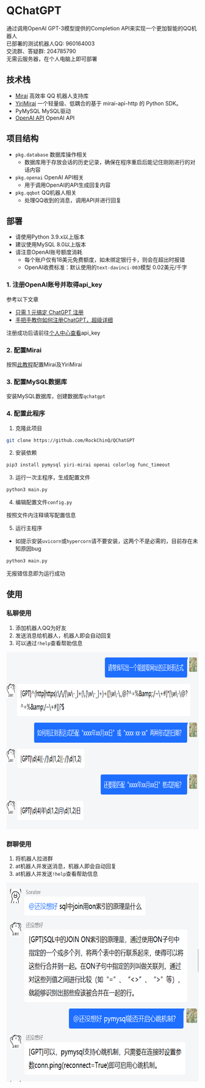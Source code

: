 # QChatGPT

通过调用OpenAI GPT-3模型提供的Completion API来实现一个更加智能的QQ机器人  
已部署的测试机器人QQ: 960164003  
交流群、答疑群: 204785790  
无需云服务器，在个人电脑上即可部署

## 技术栈

- [Mirai](https://github.com/mamoe/mirai) 高效率 QQ 机器人支持库
- [YiriMirai](https://github.com/YiriMiraiProject/YiriMirai) 一个轻量级、低耦合的基于 mirai-api-http 的 Python SDK。
- PyMySQL MySQL驱动
- [OpenAI API](https://openai.com/api/) OpenAI API

## 项目结构

- `pkg.database` 数据库操作相关
  - 数据库用于存放会话的历史记录，确保在程序重启后能记住刚刚进行的对话内容
- `pkg.openai` OpenAI API相关
  - 用于调用OpenAI的API生成回复内容
- `pkg.qqbot` QQ机器人相关
  - 处理QQ收到的消息，调用API并进行回复

## 部署

- 请使用Python 3.9.x以上版本
- 建议使用MySQL 8.0以上版本
- 请注意OpenAI账号额度消耗
  - 每个账户仅有18美元免费额度，如未绑定银行卡，则会在超出时报错
  - OpenAI收费标准：默认使用的`text-davinci-003`模型 0.02美元/千字

### 1. 注册OpenAI账号并取得api_key

参考以下文章

- [只需 1 元搞定 ChatGPT 注册](https://zhuanlan.zhihu.com/p/589470082)
- [手把手教你如何注册ChatGPT，超级详细](https://guxiaobei.com/51461)

注册成功后请前往[个人中心查看](https://beta.openai.com/account/api-keys)api_key

### 2. 配置Mirai

按照[此教程](https://yiri-mirai.wybxc.cc/tutorials/01/configuration)配置Mirai及YiriMirai

### 3. 配置MySQL数据库

安装MySQL数据库，创建数据库`qchatgpt`

### 4. 配置此程序

1. 克隆此项目

```bash
git clone https://github.com/RockChinQ/QChatGPT
```

2. 安装依赖

```bash
pip3 install pymysql yiri-mirai openai colorlog func_timeout
```

3. 运行一次主程序，生成配置文件

```bash
python3 main.py
```

4. 编辑配置文件`config.py`

按照文件内注释填写配置信息

5. 运行主程序

- 如提示安装`uvicorn`或`hypercorn`请不要安装，这两个不是必需的，目前存在未知原因bug

```bash
python3 main.py
```

无报错信息即为运行成功

## 使用

### 私聊使用

1. 添加机器人QQ为好友
2. 发送消息给机器人，机器人即会自动回复
3. 可以通过`!help`查看帮助信息

<img alt="私聊示例" src="res/屏幕截图%202022-12-08%20150949.png" width="917" height="465"/>

### 群聊使用

1. 将机器人拉进群
2. at机器人并发送消息，机器人即会自动回复
3. at机器人并发送`!help`查看帮助信息

<img alt="群聊示例" src="res/屏幕截图%202022-12-08%20150511.png" width="671" height="522"/>